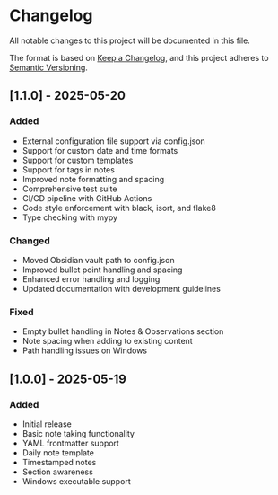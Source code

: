 # Changelog

All notable changes to this project will be documented in this file.

The format is based on [Keep a Changelog](https://keepachangelog.com/en/1.0.0/),
and this project adheres to [Semantic Versioning](https://semver.org/spec/v2.0.0.html).

## [1.1.0] - 2025-05-20

### Added
- External configuration file support via config.json
- Support for custom date and time formats
- Support for custom templates
- Support for tags in notes
- Improved note formatting and spacing
- Comprehensive test suite
- CI/CD pipeline with GitHub Actions
- Code style enforcement with black, isort, and flake8
- Type checking with mypy

### Changed
- Moved Obsidian vault path to config.json
- Improved bullet point handling and spacing
- Enhanced error handling and logging
- Updated documentation with development guidelines

### Fixed
- Empty bullet handling in Notes & Observations section
- Note spacing when adding to existing content
- Path handling issues on Windows

## [1.0.0] - 2025-05-19

### Added
- Initial release
- Basic note taking functionality
- YAML frontmatter support
- Daily note template
- Timestamped notes
- Section awareness
- Windows executable support

